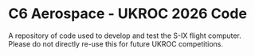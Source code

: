 # C6 Aerospace - UKROC 2026 Code
A repository of code used to develop and test the S-IX flight computer. 
Please do not directly re-use this for future UKROC competitions. 
